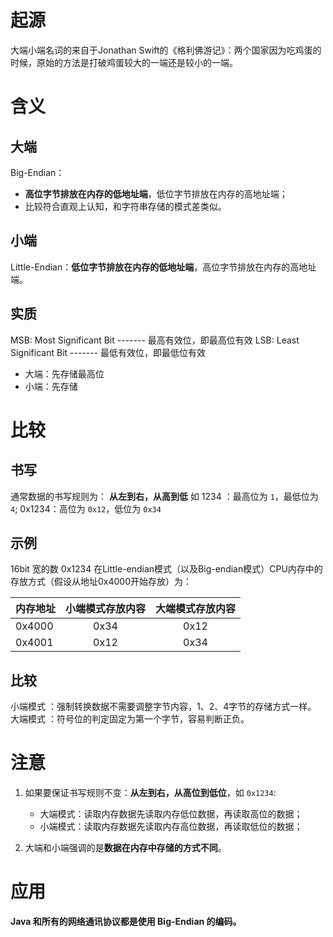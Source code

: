 # 起源
大端小端名词的来自于Jonathan Swift的《格利佛游记》：两个国家因为吃鸡蛋的时候，原始的方法是打破鸡蛋较大的一端还是较小的一端。

# 含义
## 大端
Big-Endian：
- **高位字节排放在内存的低地址端**，低位字节排放在内存的高地址端；
- 比较符合直观上认知，和字符串存储的模式差类似。

## 小端
Little-Endian：**低位字节排放在内存的低地址端**，高位字节排放在内存的高地址端。

## 实质
MSB: Most Significant Bit ------- 最高有效位，即最高位有效
LSB: Least Significant Bit ------- 最低有效位，即最低位有效

- 大端：先存储最高位
- 小端：先存储



# 比较
## 书写
通常数据的书写规则为：
**从左到右，从高到低**
如 
1234 ：最高位为 `1`，最低位为 `4`;
0x1234：高位为 `0x12`，低位为 `0x34`


## 示例

16bit 宽的数 0x1234 在Little-endian模式（以及Big-endian模式）CPU内存中的存放方式（假设从地址0x4000开始存放）为：

| 内存地址  | 小端模式存放内容 | 大端模式存放内容   |
| :---     |    :----:   |    :---: |
| 0x4000   | 0x34       | 0x12  |
| 0x4001   | 0x12        | 0x34   |

## 比较
小端模式 ：强制转换数据不需要调整字节内容，1、2、4字节的存储方式一样。  
大端模式 ：符号位的判定固定为第一个字节，容易判断正负。

# 注意
1. 如果要保证书写规则不变：**从左到右，从高位到低位**，如 `0x1234`:
	- 大端模式：读取内存数据先读取内存低位数据，再读取高位的数据；
	- 小端模式：读取内存数据先读取内存高位数据，再读取低位的数据；

2. 大端和小端强调的是**数据在内存中存储的方式不同**。

# 应用
**Java 和所有的网络通讯协议都是使用 Big-Endian 的编码。**